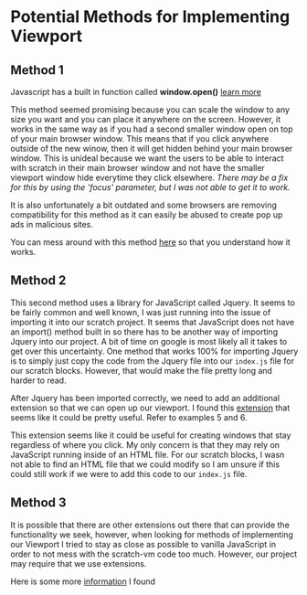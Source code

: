 # Potential Methods for Implementing Viewport

## Method 1
Javascript has a built in function called **window.open()**
[learn more](https://www.w3schools.com/jsref/met_win_open.asp)


This method seemed promising because you can scale the window to any size you want and you can place it anywhere on the screen. However, it works in the same way as if you had a second smaller window open on top of your main browser window. This means that if you click anywhere outside of the new winow, then it will get hidden behind your main browser window. This is unideal because we want the users to be able to interact with scratch in their main browser window and not have the smaller viewport window hide everytime they click elsewhere. *There may be a fix for this by using the 'focus' parameter, but I was not able to get it to work.*


It is also unfortunately a bit outdated and some browsers are removing compatibility for this method as it can easily be abused to create pop up ads in malicious sites.


You can mess around with this method [here](https://www.w3schools.com/jsref/tryit.asp?filename=tryjsref_win_open) so that you understand how it works. 


## Method 2
This second method uses a library for JavaScript called Jquery. It seems to be fairly common and well known, I was just running into the issue of importing it into our scratch project. It seems that JavaScript does not have an import() method built in so there has to be another way of importing Jquery into our project. A bit of time on google is most likely all it takes to get over this uncertainty. One method that works 100% for importing Jquery is to simply just copy the code from the Jquery file into our `index.js` file for our scratch blocks. However, that would make the file pretty long and harder to read.

After Jquery has been imported correctly, we need to add an additional extension so that we can open up our viewport.
I found this [extension](http://swip.codylindley.com/DOMWindowDemo.html#inlineContentExample7) that seems like it could be pretty useful. Refer to examples 5 and 6.

This extension seems like it could be useful for creating windows that stay regardless of where you click. My only concern is that they may rely on JavaScript running inside of an HTML file. For our scratch blocks, I wasn not able to find an HTML file that we could modify so I am unsure if this could still work if we were to add this code to our `index.js` file.

## Method 3
It is possible that there are other extensions out there that can provide the functionality we seek, however, when looking for methods of implementing our Viewport I tried to stay as close as possible to vanilla JavaScript in order to not mess with the scratch-vm code too much. However, our project may require that we use extensions.

Here is some more [information](https://stackoverflow.com/questions/13965584/how-to-make-child-window-stay-on-top) I found 